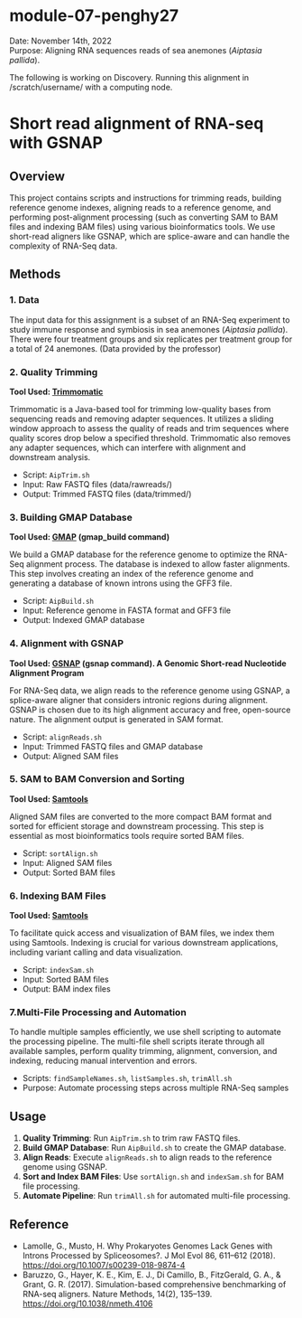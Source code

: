 # module-07-penghy27  
Date: November 14th, 2022      
Purpose: Aligning RNA sequences reads of sea anemones (*Aiptasia pallida*).

The following is working on Discovery. Running this alignment in /scratch/username/ with a computing node.

# Short read alignment of RNA-seq with GSNAP

## Overview  
This project contains scripts and instructions for trimming reads, building reference genome indexes, aligning reads to a reference genome, and performing post-alignment processing (such as converting SAM to BAM files and indexing BAM files) using various bioinformatics tools. We use short-read aligners like GSNAP, which are splice-aware and can handle the complexity of RNA-Seq data. 

## Methods  
### 1. Data 
The input data for this assignment is a subset of an RNA-Seq experiment to study immune response and symbiosis in sea anemones (*Aiptasia pallida*). There were four treatment groups and six replicates per treatment group for a total of 24 anemones. (Data provided by the professor)

### 2. Quality Trimming

**Tool Used: [Trimmomatic](http://www.usadellab.org/cms/?page=trimmomatic)**

Trimmomatic is a Java-based tool for trimming low-quality bases from sequencing reads and removing adapter sequences. It utilizes a sliding window approach to assess the quality of reads and trim sequences where quality scores drop below a specified threshold. Trimmomatic also removes any adapter sequences, which can interfere with alignment and downstream analysis.

- Script: `AipTrim.sh`
- Input: Raw FASTQ files (data/rawreads/)
- Output: Trimmed FASTQ files (data/trimmed/)

### 3. Building GMAP Database

**Tool Used: [GMAP](https://academic.oup.com/bioinformatics/article/21/9/1859/409207) (gmap_build command)**

We build a GMAP database for the reference genome to optimize the RNA-Seq alignment process. The database is indexed to allow faster alignments. This step involves creating an index of the reference genome and generating a database of known introns using the GFF3 file.

- Script: `AipBuild.sh`
- Input: Reference genome in FASTA format and GFF3 file
- Output: Indexed GMAP database

### 4. Alignment with GSNAP

**Tool Used: [GSNAP](http://research-pub.gene.com/gmap/) (gsnap command). A Genomic Short-read Nucleotide Alignment Program**

For RNA-Seq data, we align reads to the reference genome using GSNAP, a splice-aware aligner that considers intronic regions during alignment. GSNAP is chosen due to its high alignment accuracy and free, open-source nature. The alignment output is generated in SAM format.

- Script: `alignReads.sh`
- Input: Trimmed FASTQ files and GMAP database
- Output: Aligned SAM files

### 5. SAM to BAM Conversion and Sorting

**Tool Used: [Samtools](http://www.htslib.org)**

Aligned SAM files are converted to the more compact BAM format and sorted for efficient storage and downstream processing. This step is essential as most bioinformatics tools require sorted BAM files.

- Script: `sortAlign.sh`
- Input: Aligned SAM files
- Output: Sorted BAM files

### 6. Indexing BAM Files

**Tool Used: [Samtools](http://www.htslib.org)**

To facilitate quick access and visualization of BAM files, we index them using Samtools. Indexing is crucial for various downstream applications, including variant calling and data visualization.

- Script: `indexSam.sh`
- Input: Sorted BAM files
- Output: BAM index files

### 7.Multi-File Processing and Automation

To handle multiple samples efficiently, we use shell scripting to automate the processing pipeline. The multi-file shell scripts iterate through all available samples, perform quality trimming, alignment, conversion, and indexing, reducing manual intervention and errors.

- Scripts: `findSampleNames.sh`, `listSamples.sh`, `trimAll.sh`
- Purpose: Automate processing steps across multiple RNA-Seq samples


## Usage

1. **Quality Trimming**: Run `AipTrim.sh` to trim raw FASTQ files.
2. **Build GMAP Database**: Run `AipBuild.sh` to create the GMAP database.
3. **Align Reads**: Execute `alignReads.sh` to align reads to the reference genome using GSNAP.
4. **Sort and Index BAM Files**: Use `sortAlign.sh` and `indexSam.sh` for BAM file processing.
5. **Automate Pipeline**: Run `trimAll.sh` for automated multi-file processing.


## Reference
- Lamolle, G., Musto, H. Why Prokaryotes Genomes Lack Genes with Introns Processed by Spliceosomes?. J Mol Evol 86, 611–612 (2018). https://doi.org/10.1007/s00239-018-9874-4  
- Baruzzo, G., Hayer, K. E., Kim, E. J., Di Camillo, B., FitzGerald, G. A., & Grant, G. R. (2017). Simulation-based comprehensive benchmarking of RNA-seq aligners. Nature Methods, 14(2), 135–139. https://doi.org/10.1038/nmeth.4106  

